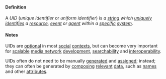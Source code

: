 #### Definition

A *UID* (*unique identifier* or *uniform identifier*) is *a [string](https://github.com/gcassel/Modular-Organization-Terminology/blob/master/terms/string.md) which [uniquely](https://github.com/gcassel/Modular-Organization-Terminology/blob/master/terms/unique.md) [identifies](https://github.com/gcassel/Modular-Organization-Terminology/blob/master/terms/identify.md) a [resource](https://github.com/gcassel/Modular-Organization-Terminology/blob/master/terms/resource.md), [event](https://github.com/gcassel/Modular-Organization-Terminology/blob/master/terms/event.md) or [agent](https://github.com/gcassel/Modular-Organization-Terminology/blob/master/terms/agent.md) within a [specific](https://github.com/gcassel/Modular-Organization-Terminology/blob/master/terms/specific.md) [system](https://github.com/gcassel/Modular-Organization-Terminology/blob/master/terms/system.md)*. 

#### Notes

UIDs are [optional](https://github.com/gcassel/Modular-Organization-Terminology/blob/master/terms/option.md) in most [social](https://github.com/gcassel/Modular-Organization-Terminology/blob/master/terms/social.md) [contexts](https://github.com/gcassel/Modular-Organization-Terminology/blob/master/terms/context.md), but can become very important for [scalable](https://github.com/gcassel/Modular-Organization-Terminology/blob/master/terms/scale.md) [media network](https://github.com/gcassel/Modular-Organization-Terminology/blob/master/terms/media-network.md) [development](https://github.com/gcassel/Modular-Organization-Terminology/blob/master/terms/develop.md), [searchability](https://github.com/gcassel/Modular-Organization-Terminology/blob/master/terms/search.md) and [interoperability](https://github.com/gcassel/Modular-Organization-Terminology/blob/master/terms/interoperable.md).  

UIDs often do not need to be manually [generated](https://github.com/gcassel/Modular-Organization-Terminology/blob/master/terms/generate.md) and [assigned](https://github.com/gcassel/Modular-Organization-Terminology/blob/master/terms/assign.md); instead; they can often be generated by [composing](https://github.com/gcassel/Modular-Organization-Terminology/blob/master/terms/compose.md) [relevant](https://github.com/gcassel/Modular-Organization-Terminology/blob/master/terms/relevance.md) [data](https://github.com/gcassel/Modular-Organization-Terminology/blob/master/terms/data.md), such as [names](https://github.com/gcassel/Modular-Organization-Terminology/blob/master/terms/name.md) and other [attributes](https://github.com/gcassel/Modular-Organization-Terminology/blob/master/terms/attribute.md).
